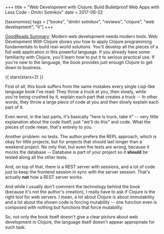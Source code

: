 +++
title = "Web Development with Clojure: Build Bulletproof Web Apps with Less Code - Dmitri Sotnikov"
date = 2017-06-22

[taxonomies]
tags = ["books", "dmitri sotnikov", "reviews", "clojure", "web development", "it"]
+++

[GoodReads Summary](https://www.goodreads.com/book/show/18399028-web-development-with-clojure):
Modern web development needs modern tools. Web Development With Clojure shows
you how to apply Clojure programming fundamentals to build real-world
solutions. You'll develop all the pieces of a full web application in this
powerful language. If you already have some familiarity with Clojure, you'll
learn how to put it to serious practical use. If you're new to the language,
the book provides just enough Clojure to get down to business.

<!-- more -->

{{ stars(stars=2) }}

First of all, this book suffers from the same mistakes every single Lisp-like
language book I've read: They throw a truck at you, then slowly, while you're
being crushed by it, explain each part that creates a truck -- In other words,
they throw a large piece of code at you and then slowly explain each part of
it.

Even worst, in the last parts, it's basically "here is truck, take it" -- very
little explanation about the code itself, just "we'll do this" and code. What
the pieces of code mean, that's entirely to you.

Another problem: no tests. The author prefers the REPL approach, which is okay
for little projects, but for projects that should last longer than a weekend
project. No only that, but even the tests are wrong, because it mocks the
database -- Database is part of your project so it **should** be tested along
all the other tests.

And, on top of that, there is a REST server with sessions, and a lot of code
just to keep the frontend session in sync with the server session. That's
actually **not** how a REST server works.

And while I usually don't comment the technology behind the book (because it's
not the author's creation), I really have to ask if Clojure is the right tool
for web servers. I mean, a lot about Clojure is about immutability and a lot
about the shown code is forcing mutability -- one function even is composed
with nothing but functions that force mutability.

So, not only the book itself doesn't give a clear picture about web
development in Clojure, the language itself doesn't appear appropriate for
such task.
